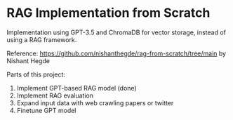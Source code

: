 # RAG Implementation from Scratch
Implementation using GPT-3.5 and ChromaDB for vector storage, instead of using a RAG framework.

Reference: https://github.com/nishanthegde/rag-from-scratch/tree/main by Nishant Hegde

Parts of this project:
1. Implement GPT-based RAG model (done)
2. Implement RAG evaluation
3. Expand input data with web crawling papers or twitter
4. Finetune GPT model